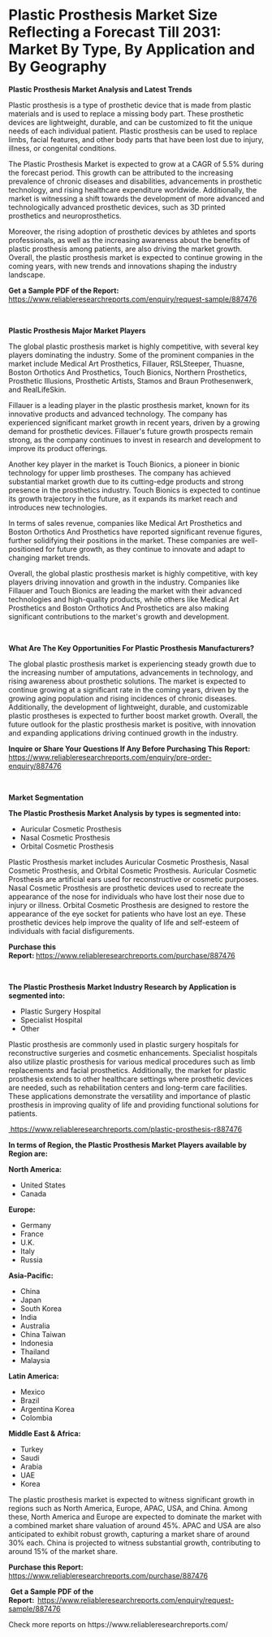 <p><h1>Plastic Prosthesis Market Size Reflecting a Forecast Till 2031: Market By Type, By Application and By Geography</h1></p><p><strong>Plastic Prosthesis Market Analysis and Latest Trends</strong></p>
<p><p>Plastic prosthesis is a type of prosthetic device that is made from plastic materials and is used to replace a missing body part. These prosthetic devices are lightweight, durable, and can be customized to fit the unique needs of each individual patient. Plastic prosthesis can be used to replace limbs, facial features, and other body parts that have been lost due to injury, illness, or congenital conditions.</p><p>The Plastic Prosthesis Market is expected to grow at a CAGR of 5.5% during the forecast period. This growth can be attributed to the increasing prevalence of chronic diseases and disabilities, advancements in prosthetic technology, and rising healthcare expenditure worldwide. Additionally, the market is witnessing a shift towards the development of more advanced and technologically advanced prosthetic devices, such as 3D printed prosthetics and neuroprosthetics. </p><p>Moreover, the rising adoption of prosthetic devices by athletes and sports professionals, as well as the increasing awareness about the benefits of plastic prosthesis among patients, are also driving the market growth. Overall, the plastic prosthesis market is expected to continue growing in the coming years, with new trends and innovations shaping the industry landscape.</p></p>
<p><strong>Get a Sample PDF of the Report:&nbsp;</strong> <a href="https://www.reliableresearchreports.com/enquiry/request-sample/887476">https://www.reliableresearchreports.com/enquiry/request-sample/887476</a></p>
<p>&nbsp;</p>
<p><strong>Plastic Prosthesis Major Market Players</strong></p>
<p><p>The global plastic prosthesis market is highly competitive, with several key players dominating the industry. Some of the prominent companies in the market include Medical Art Prosthetics, Fillauer, RSLSteeper, Thuasne, Boston Orthotics And Prosthetics, Touch Bionics, Northern Prosthetics, Prosthetic Illusions, Prosthetic Artists, Stamos and Braun Prothesenwerk, and RealLifeSkin.</p><p>Fillauer is a leading player in the plastic prosthesis market, known for its innovative products and advanced technology. The company has experienced significant market growth in recent years, driven by a growing demand for prosthetic devices. Fillauer's future growth prospects remain strong, as the company continues to invest in research and development to improve its product offerings.</p><p>Another key player in the market is Touch Bionics, a pioneer in bionic technology for upper limb prostheses. The company has achieved substantial market growth due to its cutting-edge products and strong presence in the prosthetics industry. Touch Bionics is expected to continue its growth trajectory in the future, as it expands its market reach and introduces new technologies.</p><p>In terms of sales revenue, companies like Medical Art Prosthetics and Boston Orthotics And Prosthetics have reported significant revenue figures, further solidifying their positions in the market. These companies are well-positioned for future growth, as they continue to innovate and adapt to changing market trends.</p><p>Overall, the global plastic prosthesis market is highly competitive, with key players driving innovation and growth in the industry. Companies like Fillauer and Touch Bionics are leading the market with their advanced technologies and high-quality products, while others like Medical Art Prosthetics and Boston Orthotics And Prosthetics are also making significant contributions to the market's growth and development.</p></p>
<p>&nbsp;</p>
<p><strong>What Are The Key Opportunities For Plastic Prosthesis Manufacturers?</strong></p>
<p><p>The global plastic prosthesis market is experiencing steady growth due to the increasing number of amputations, advancements in technology, and rising awareness about prosthetic solutions. The market is expected to continue growing at a significant rate in the coming years, driven by the growing aging population and rising incidences of chronic diseases. Additionally, the development of lightweight, durable, and customizable plastic prostheses is expected to further boost market growth. Overall, the future outlook for the plastic prosthesis market is positive, with innovation and expanding applications driving continued growth in the industry.</p></p>
<p><strong>Inquire or Share Your Questions If Any Before Purchasing This Report:</strong> <a href="https://www.reliableresearchreports.com/enquiry/pre-order-enquiry/887476">https://www.reliableresearchreports.com/enquiry/pre-order-enquiry/887476</a></p>
<p>&nbsp;</p>
<p><strong>Market Segmentation</strong></p>
<p><strong>The Plastic Prosthesis Market Analysis by types is segmented into:</strong></p>
<p><ul><li>Auricular Cosmetic Prosthesis</li><li>Nasal Cosmetic Prosthesis</li><li>Orbital Cosmetic Prosthesis</li></ul></p>
<p><p>Plastic Prosthesis market includes Auricular Cosmetic Prosthesis, Nasal Cosmetic Prosthesis, and Orbital Cosmetic Prosthesis. Auricular Cosmetic Prosthesis are artificial ears used for reconstructive or cosmetic purposes. Nasal Cosmetic Prosthesis are prosthetic devices used to recreate the appearance of the nose for individuals who have lost their nose due to injury or illness. Orbital Cosmetic Prosthesis are designed to restore the appearance of the eye socket for patients who have lost an eye. These prosthetic devices help improve the quality of life and self-esteem of individuals with facial disfigurements.</p></p>
<p><strong>Purchase this Report:&nbsp;</strong><a href="https://www.reliableresearchreports.com/purchase/887476">https://www.reliableresearchreports.com/purchase/887476</a></p>
<p>&nbsp;</p>
<p><strong>The Plastic Prosthesis Market Industry Research by Application is segmented into:</strong></p>
<p><ul><li>Plastic Surgery Hospital</li><li>Specialist Hospital</li><li>Other</li></ul></p>
<p><p>Plastic prosthesis are commonly used in plastic surgery hospitals for reconstructive surgeries and cosmetic enhancements. Specialist hospitals also utilize plastic prosthesis for various medical procedures such as limb replacements and facial prosthetics. Additionally, the market for plastic prosthesis extends to other healthcare settings where prosthetic devices are needed, such as rehabilitation centers and long-term care facilities. These applications demonstrate the versatility and importance of plastic prosthesis in improving quality of life and providing functional solutions for patients.</p></p>
<p><a href="https://www.reliableresearchreports.com/plastic-prosthesis-r887476">&nbsp;https://www.reliableresearchreports.com/plastic-prosthesis-r887476</a></p>
<p><strong>In terms of Region, the Plastic Prosthesis Market Players available by Region are:</strong></p>
<p>
    <p> <strong> North America: </strong>
        <ul>
            <li>United States</li>
            <li>Canada</li>
        </ul>
        </p> 
    <p> <strong> Europe: </strong>
        <ul>
            <li>Germany</li>
            <li>France</li>
            <li>U.K.</li>
            <li>Italy</li>
            <li>Russia</li>
        </ul>
        </p> 
    <p> <strong> Asia-Pacific: </strong>
        <ul>
            <li>China</li>
            <li>Japan</li>
            <li>South Korea</li>
            <li>India</li>
            <li>Australia</li>
            <li>China Taiwan</li>
            <li>Indonesia</li>
            <li>Thailand</li>
            <li>Malaysia</li>
        </ul>
        </p> 
    <p> <strong> Latin America: </strong>
        <ul>
            <li>Mexico</li>
            <li>Brazil</li>
            <li>Argentina Korea</li>
            <li>Colombia</li>
        </ul>
        </p> 
    <p> <strong> Middle East & Africa: </strong>
        <ul>
            <li>Turkey</li>
            <li>Saudi</li>
            <li>Arabia</li>
            <li>UAE</li>
            <li>Korea</li>
        </ul>
    </p>
    </p>
<p><p>The plastic prosthesis market is expected to witness significant growth in regions such as North America, Europe, APAC, USA, and China. Among these, North America and Europe are expected to dominate the market with a combined market share valuation of around 45%. APAC and USA are also anticipated to exhibit robust growth, capturing a market share of around 30% each. China is projected to witness substantial growth, contributing to around 15% of the market share.</p></p>
<p><strong>Purchase this Report: </strong><a href="https://www.reliableresearchreports.com/purchase/887476">https://www.reliableresearchreports.com/purchase/887476</a></p>
<p>&nbsp;<strong>Get a Sample PDF of the Report:&nbsp;&nbsp;</strong><a href="https://www.reliableresearchreports.com/enquiry/request-sample/887476">https://www.reliableresearchreports.com/enquiry/request-sample/887476</a></p>
<p><strong></strong></p>
<p>Check more reports on https://www.reliableresearchreports.com/</p>